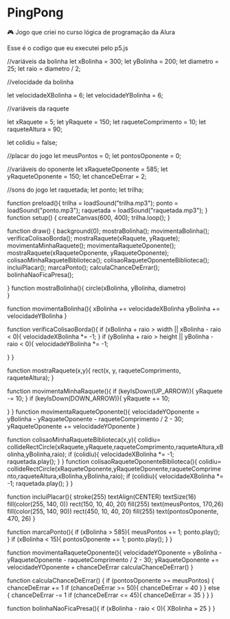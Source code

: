 # PingPong
🎮 Jogo que criei no curso lógica de programação da Alura

Esse é o codigo que eu executei pelo p5.js 

//variáveis da bolinha
let xBolinha = 300;
let yBolinha = 200;
let diametro = 25;
let raio = diametro / 2;

//velocidade da bolinha

let velocidadeXBolinha = 6;
let velocidadeYBolinha = 6;

//variáveis da raquete

let xRaquete = 5;
let yRaquete = 150;
let raqueteComprimento = 10;
let raqueteAltura = 90;

let colidiu = false;

//placar do jogo
let meusPontos = 0;
let pontosOponente = 0;


//variáveis do oponente
let xRaqueteOponente = 585;
let yRaqueteOponente = 150;
let chanceDeErrar = 2;

//sons do jogo 
let raquetada;
let ponto;
let trilha;


function preload(){
  trilha = loadSound("trilha.mp3");
  ponto = loadSound("ponto.mp3");
  raquetada = loadSound("raquetada.mp3");
}
function setup() {
  createCanvas(600, 400);
  trilha.loop();
}

function draw() {
  background(0);
  mostraBolinha();
  movimentaBolinha();
  verificaColisaoBorda();
  mostraRaquete(xRaquete, yRaquete);
  movimentaMinhaRaquete();
  movimentaRaqueteOponente();
  mostraRaquete(xRaqueteOponente, yRaqueteOponente);
  colisaoMinhaRaqueteBiblioteca();
  colisaoRaqueteOponenteBiblioteca();
  incluiPlacar();
  marcaPonto();
  calculaChanceDeErrar();
  bolinhaNaoFicaPresa();
  
  
}
function mostraBolinha(){
  circle(xBolinha, yBolinha, diametro)  
}

function movimentaBolinha(){
  xBolinha += velocidadeXBolinha
  yBolinha += velocidadeYBolinha
}

function verificaColisaoBorda(){
   if (xBolinha + raio > width ||
     xBolinha - raio < 0){
    velocidadeXBolinha *= -1;
  }
  if (yBolinha + raio > height ||
     yBolinha - raio < 0){
    velocidadeYBolinha *= -1;
  
  }
}

function mostraRaquete(x,y){
  rect(x, y, raqueteComprimento, raqueteAltura);
}

function movimentaMinhaRaquete(){
  if (keyIsDown(UP_ARROW)){
  yRaquete -= 10;
  }
  if (keyIsDown(DOWN_ARROW)){
    yRaquete += 10;

}
  }
function movimentaRaqueteOponente(){
  velocidadeYOponente = yBolinha - yRaqueteOponente - 
    raqueteComprimento / 2 - 30;
  yRaqueteOponente += velocidadeYOponente
}

function colisaoMinhaRaqueteBiblioteca(x,y){
 colidiu=
   collideRectCircle(xRaquete,yRaquete,raqueteComprimento,raqueteAltura,xBolinha,yBolinha,raio);
	if (colidiu){
	  velocidadeXBolinha *= -1;
  raquetada.play();
    }
}
function colisaoRaqueteOponenteBiblioteca(){
  colidiu=
   collideRectCircle(xRaqueteOponente,yRaqueteOponente,raqueteComprimento,raqueteAltura,xBolinha,yBolinha,raio);
	if (colidiu){
	  velocidadeXBolinha *= -1;
      raquetada.play();
}
}

function incluiPlacar(){
  stroke(255)
  textAlign(CENTER)
  textSize(16)
  fill(color(255, 140, 0))
  rect(150, 10, 40, 20)
  fill(255)
  text(meusPontos, 170,26)
  fill(color(255, 140, 90))
  rect(450, 10, 40, 20)
  fill(255)
  text(pontosOponente, 470, 26)
}


function marcaPonto(){
  if (xBolinha > 585){
    meusPontos += 1;
    ponto.play();
  }
  if (xBolinha < 15){
    pontosOponente += 1;
    ponto.play();
  }
}

function movimentaRaqueteOponente(){
  velocidadeYOponente = yBolinha -yRaqueteOponente - raqueteComprimento / 2 - 30;
  yRaqueteOponente += velocidadeYOponente + chanceDeErrar
  calculaChanceDeErrar()
}


function calculaChanceDeErrar() {
  if (pontosOponente >= meusPontos) {
    chanceDeErrar += 1
    if (chanceDeErrar >= 50){
    chanceDeErrar = 40
    }
  } else {
    chanceDeErrar -= 1
    if (chanceDeErrar <= 45){
    chanceDeErrar = 35
    }
  }
}

function bolinhaNaoFicaPresa(){
    if (xBolinha - raio < 0){
    XBolinha = 25
    }
}
